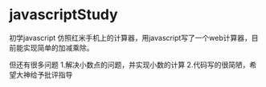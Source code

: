 # javascriptStudy
初学javascript
仿照红米手机上的计算器，用javascript写了一个web计算器，目前能实现简单的加减乘除。

但还有很多问题
1.解决小数点的问题，并实现小数的计算
2.代码写的很简陋，希望大神给予批评指导

